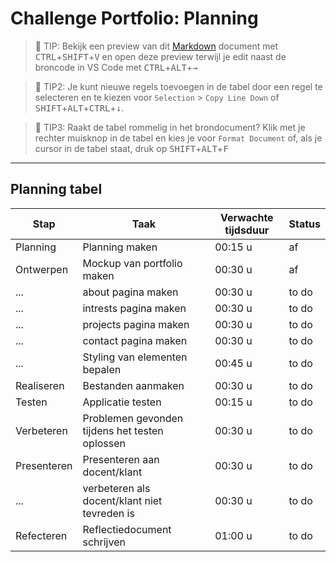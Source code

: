 # Challenge Portfolio: Planning

> :rocket: TIP: Bekijk een preview van dit [Markdown](https://guides.github.com/features/mastering-markdown/) document met <kbd>CTRL</kbd>+<kbd>SHIFT</kbd>+<kbd>V</kbd> en open deze preview terwijl je edit naast de broncode in VS Code met <kbd>CTRL</kbd>+<kbd>ALT</kbd>+<kbd>→</kbd>

> :rocket: TIP2: Je kunt nieuwe regels toevoegen in de tabel door een regel te selecteren en te kiezen voor `Selection` > `Copy Line Down` of <kbd>SHIFT</kbd>+<kbd>ALT</kbd>+<kbd>CTRL</kbd>+<kbd>↓</kbd>. 

> :rocket: TIP3: Raakt de tabel rommelig in het brondocument? Klik met je rechter muisknop in de tabel en kies je voor `Format Document` of, als je cursor in de tabel staat, druk op <kbd>SHIFT</kbd>+<kbd>ALT</kbd>+<kbd>F</kbd>

----

## Planning tabel

| Stap        | Taak                                           | Verwachte tijdsduur | Status |
| ----------- | ---------------------------------------------- | ------------------- | ------ |
| Planning    | Planning maken                                 | 00:15 u             | af     |
| Ontwerpen   | Mockup van portfolio maken                     | 00:30 u             | af     |
| ...         | about pagina maken                             | 00:30 u             | to do  |
| ...         | intrests pagina maken                          | 00:30 u             | to do  |
| ...         | projects pagina maken                          | 00:30 u             | to do  |
| ...         | contact pagina maken                           | 00:30 u             | to do  |
| ...         | Styling van elementen bepalen                  | 00:45 u             | to do  |
| Realiseren  | Bestanden aanmaken                             | 00:30 u             | to do  |
| Testen      | Applicatie testen                              | 00:15 u             | to do  |
| Verbeteren  | Problemen gevonden tijdens het testen oplossen | 00:30 u             | to do  |
| Presenteren | Presenteren aan docent/klant                   | 00:30 u             | to do  |
| ...         | verbeteren als docent/klant niet tevreden is   | 00:30 u             | to do  |
| Refecteren  | Reflectiedocument schrijven                    | 01:00 u             | to do  |
